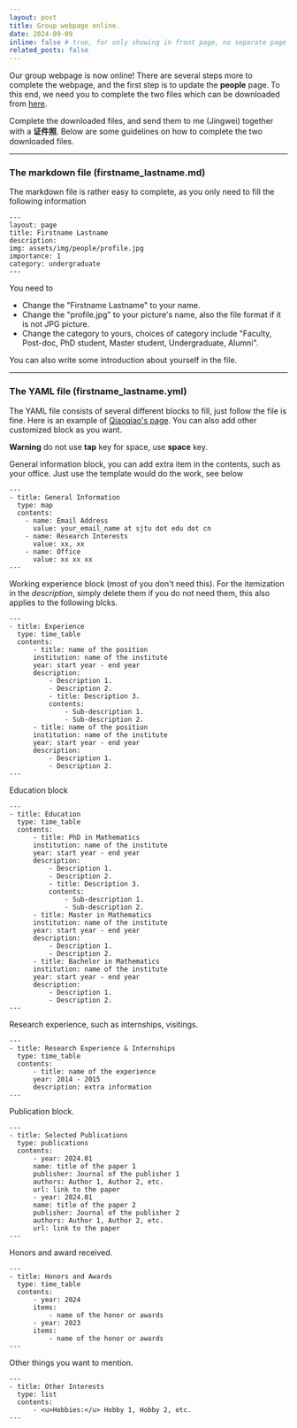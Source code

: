 ```yaml
---
layout: post
title: Group webpage online.
date: 2024-09-09
inline: false # true, for only showing in front page, no separate page
related_posts: false
---
```


<!-- A simple inline announcement with Markdown emoji! :sparkles: :smile: -->

Our group webpage is now online! There are several steps more to complete the webpage, and the first step is to update the **people** page. To this end, we need you to complete the two files which can be downloaded from [here](/assets/file/information.zip "download").

Complete the downloaded files, and send them to me (Jingwei) together with a **证件照**. Below are some guidelines on how to complete the two downloaded files. 



---
### The markdown file (firstname_lastname.md)
The markdown file is rather easy to complete, as you only need to fill the following information

    ---
    layout: page
    title: Firstname Lastname
    description: 
    img: assets/img/people/profile.jpg
    importance: 1
    category: undergraduate
    ---

You need to
 - Change the "Firstname Lastname" to your name.
 - Change the "profile.jpg" to your picture's name, also the file format if it is not JPG picture.
 - Change the category to yours, choices of category include "Faculty, Post-doc, PhD student, Master student, Undergraduate, Alumni".

You can also write some introduction about yourself in the file.

---
### The YAML file (firstname_lastname.yml)
The YAML file consists of several different blocks to fill, just follow the file is fine. Here is an example of [Qiaoqiao's page](/people/qiaoqiao_ding/). You can also add other customized block as you want. 

**Warning** do not use **tap** key for space, use **space** key. 

General information block, you can add extra item in the contents, such as your office. Just use the template would do the work, see below

    ---
    - title: General Information
      type: map
      contents:
        - name: Email Address
          value: your_email_name at sjtu dot edu dot cn
        - name: Research Interests
          value: xx, xx
        - name: Office
          value: xx xx xx
    ---

Working experience block (most of you don't need this). For the itemization in the *description*, simply delete them if you do not need them, this also applies to the following blcks. 

    ---
    - title: Experience
      type: time_table
      contents:
          - title: name of the position
          institution: name of the institute
          year: start year - end year
          description:
              - Description 1.
              - Description 2.
              - title: Description 3.
              contents:
                  - Sub-description 1.
                  - Sub-description 2.
          - title: name of the position
          institution: name of the institute
          year: start year - end year
          description:
              - Description 1.
              - Description 2.
    ---

Education block

    ---    
    - title: Education
      type: time_table
      contents:
          - title: PhD in Mathematics
          institution: name of the institute
          year: start year - end year
          description:
              - Description 1.
              - Description 2.
              - title: Description 3.
              contents:
                  - Sub-description 1.
                  - Sub-description 2.
          - title: Master in Mathematics
          institution: name of the institute
          year: start year - end year
          description:
              - Description 1.
              - Description 2.
          - title: Bachelor in Mathematics
          institution: name of the institute
          year: start year - end year
          description:
              - Description 1.
              - Description 2.
    ---

Research experience, such as internships, visitings.

    ---
    - title: Research Experience & Internships
      type: time_table
      contents:
          - title: name of the experience
          year: 2014 - 2015
          description: extra information
    ---

Publication block.

    ---
    - title: Selected Publications
      type: publications
      contents:
          - year: 2024.01
          name: title of the paper 1
          publisher: Journal of the publisher 1
          authors: Author 1, Author 2, etc.
          url: link to the paper
          - year: 2024.01
          name: title of the paper 2
          publisher: Journal of the publisher 2
          authors: Author 1, Author 2, etc.
          url: link to the paper
    ---

Honors and award received.

    ---
    - title: Honors and Awards
      type: time_table
      contents:
          - year: 2024
          items:
              - name of the honor or awards
          - year: 2023
          items:
              - name of the honor or awards
    ---

Other things you want to mention.

    ---
    - title: Other Interests
      type: list
      contents:
          - <u>Hobbies:</u> Hobby 1, Hobby 2, etc.
    ---